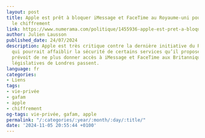 ```yaml
---
layout: post
title: Apple est prêt à bloquer iMessage et FaceTime au Royaume-uni pour protéger
  le chiffrement
link: https://www.numerama.com/politique/1455936-apple-est-pret-a-bloquer-imessage-et-facetime-au-royaume-uni-pour-proteger-le-chiffrement.html
author: Julien Lausson
published_date: 24/07/2024
description: Apple est très critique contre la dernière initiative du Royaume-Uni,
  qui pourrait affaiblir la sécurité de certains services qu’il propose. L’entreprise
  prévoit de ne plus donner accès à iMessage et FaceTime aux Britanniques si les propositions
  législatives de Londres passent.
language: fr
categories:
- Liens
tags:
- vie-privée
- gafam
- apple
- chiffrement
og-tags: vie-privée, gafam, apple
permalink: "/:categories/:year/:month/:day/:title/"
date: '2024-11-05 20:55:44 +0100'
---
```

